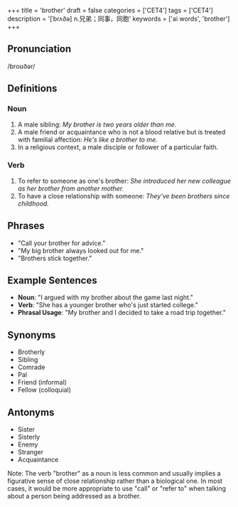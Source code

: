 +++
title = 'brother'
draft = false
categories = ['CET4']
tags = ['CET4']
description = '[ˈbrʌðə] n.兄弟；同事，同胞'
keywords = ['ai words', 'brother']
+++

## Pronunciation
/broʊðər/

## Definitions
### Noun
1. A male sibling: *My brother is two years older than me.*
2. A male friend or acquaintance who is not a blood relative but is treated with familial affection: *He's like a brother to me.*
3. In a religious context, a male disciple or follower of a particular faith.

### Verb
1. To refer to someone as one's brother: *She introduced her new colleague as her brother from another mother.*
2. To have a close relationship with someone: *They've been brothers since childhood.*

## Phrases
- "Call your brother for advice."
- "My big brother always looked out for me."
- "Brothers stick together."

## Example Sentences
- **Noun**: "I argued with my brother about the game last night."
- **Verb**: "She has a younger brother who's just started college."
- **Phrasal Usage**: "My brother and I decided to take a road trip together."

## Synonyms
- Brotherly
- Sibling
- Comrade
- Pal
- Friend (informal)
- Fellow (colloquial)

## Antonyms
- Sister
- Sisterly
- Enemy
- Stranger
- Acquaintance

Note: The verb "brother" as a noun is less common and usually implies a figurative sense of close relationship rather than a biological one. In most cases, it would be more appropriate to use "call" or "refer to" when talking about a person being addressed as a brother.

